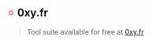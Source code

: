 ## <img src="../images/favicon.png" width="15px"> 0xy.fr
> Tool suite available for free at [0xy.fr](https://0xy.fr) 
